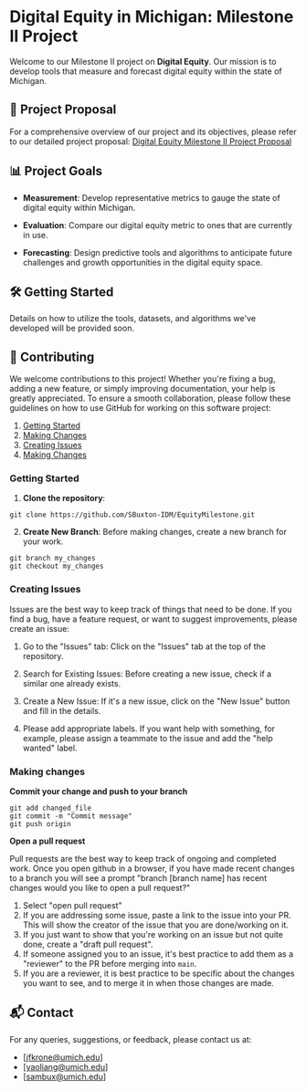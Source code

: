 # Digital Equity in Michigan: Milestone II Project

Welcome to our Milestone II project on **Digital Equity**. Our mission is to develop tools that measure and forecast digital equity within the state of Michigan.

## 📌 Project Proposal

For a comprehensive overview of our project and its objectives, please refer to our detailed project proposal:
[Digital Equity Milestone II Project Proposal](https://docs.google.com/document/d/1NaA2LsSoFC24Qi49l0ElnDXBqDrJ5bDUnSrGhjwEHI0/edit)

## 📊 Project Goals

- **Measurement**: Develop representative metrics to gauge the state of digital equity within Michigan.
  
- **Evaluation**: Compare our digital equity metric to  ones that are currently in use.
  
- **Forecasting**: Design predictive tools and algorithms to anticipate future challenges and growth opportunities in the digital equity space.

## 🛠️ Getting Started

Details on how to utilize the tools, datasets, and algorithms we've developed will be provided soon.

## 🤝 Contributing

We welcome contributions to this project! Whether you're fixing a bug, adding a new feature, or simply improving documentation, your help is greatly appreciated. To ensure a smooth collaboration, please follow these guidelines on how to use GitHub for working on this software project:

1. [Getting Started](#getting-started)
2. [Making Changes](#making-changes)
3. [Creating Issues](#creating-issues)
5. [Making Changes](#best-practices)

### Getting Started

1. **Clone the repository**:
```
git clone https://github.com/SBuxton-IDM/EquityMilestone.git
```
2. **Create New Branch**:  Before making changes, create a new branch for your work.
```
git branch my_changes
git checkout my_changes
```

### Creating Issues
Issues are the best way to keep track of things that need to be done. If you find a bug, have a feature request, or want to suggest improvements, please create an issue:

1. Go to the "Issues" tab: Click on the "Issues" tab at the top of the repository.

2. Search for Existing Issues: Before creating a new issue, check if a similar one already exists.

3. Create a New Issue: If it's a new issue, click on the "New Issue" button and fill in the details.

4. Please add appropriate labels. If you want help with something, for example, please assign a teammate to the issue and add the "help wanted" label.

### Making changes
**Commit your change and push to your branch**
```
git add changed_file
git commit -m "Commit message"
git push origin
```
**Open a pull request**

Pull requests are the best way to keep track of ongoing and completed work. Once you open github in a browser, if you have made recent changes to a branch you will see a prompt "branch [branch name] has recent changes would you like to open a pull request?"

1. Select "open pull request"
2. If you are addressing some issue, paste a link to the issue into your PR. This will show the creator of the issue that you are done/working on it.
3. If you just want to show that you're working on an issue but not quite done, create a "draft pull request".
4. If someone assigned you to an issue, it's best practice to add them as a "reviewer" to the PR before merging into `main`.
5. If you are a reviewer, it is best practice to be specific about the changes you want to see, and to merge it in when those changes are made.

## 📬 Contact

For any queries, suggestions, or feedback, please contact us at:
- [jfkrone@umich.edu]
- [yaoliang@umich.edu]
- [sambux@umich.edu]

